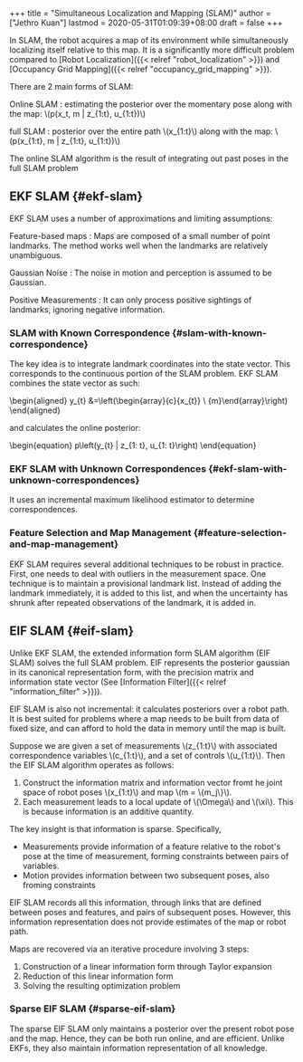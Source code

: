 +++
title = "Simultaneous Localization and Mapping (SLAM)"
author = ["Jethro Kuan"]
lastmod = 2020-05-31T01:09:39+08:00
draft = false
+++

In SLAM, the robot acquires a map of its environment while
simultaneously localizing itself relative to this map. It is a
significantly more difficult problem compared to [Robot Localization]({{< relref "robot_localization" >}})
and [Occupancy Grid Mapping]({{< relref "occupancy_grid_mapping" >}}).

There are 2 main forms of SLAM:

Online SLAM
: estimating the posterior over the momentary pose
along with the map: \\(p(x_t, m | z\_{1:t}, u\_{1:t})\\)

full SLAM
: posterior over the entire path \\(x\_{1:t}\\) along with the
map: \\(p(x\_{1:t}, m | z\_{1:t}, u\_{1:t})\\)

The online SLAM algorithm is the result of integrating out past poses
in the full SLAM problem

## EKF SLAM {#ekf-slam}

EKF SLAM uses a number of approximations and limiting assumptions:

Feature-based maps
: Maps are composed of a small number of point
landmarks. The method works well when the landmarks are relatively unambiguous.

Gaussian Noise
: The noise in motion and perception is assumed to
be Gaussian.

Positive Measurements
: It can only process positive sightings of
landmarks, ignoring negative information.

### SLAM with Known Correspondence {#slam-with-known-correspondence}

The key idea is to integrate landmark coordinates into the state
vector. This corresponds to the continuous portion of the SLAM
problem. EKF SLAM combines the state vector as such:

\begin{aligned}
y\_{t} &=\left(\begin{array}{c}{x\_{t}} \\ {m}\end{array}\right)
\end{aligned}

and calculates the online posterior:

\begin{equation}
p\left(y\_{t} | z\_{1: t}, u\_{1: t}\right)
\end{equation}

### EKF SLAM with Unknown Correspondences {#ekf-slam-with-unknown-correspondences}

It uses an incremental maximum likelihood estimator to determine
correspondences.

### Feature Selection and Map Management {#feature-selection-and-map-management}

EKF SLAM requires several additional techniques to be robust in
practice. First, one needs to deal with outliers in the measurement
space. One technique is to maintain a provisional landmark list.
Instead of adding the landmark immediately, it is added to this list,
and when the uncertainty has shrunk after repeated observations of the
landmark, it is added in.

## EIF SLAM {#eif-slam}

Unlike EKF SLAM, the extended information form SLAM algorithm (EIF
SLAM) solves the full SLAM problem. EIF represents the posterior
gaussian in its canonical representation form, with the precision
matrix and information state vector (See [Information Filter]({{< relref "information_filter" >}})).

EIF SLAM is also not incremental: it calculates posteriors over a
robot path. It is best suited for problems where a map needs to be
built from data of fixed size, and can afford to hold the data in
memory until the map is built.

Suppose we are given a set of measurements \\(z\_{1:t}\\) with associated
correspondence variables \\(c\_{1:t}\\), and a set of controls \\(u\_{1:t}\\).
Then the EIF SLAM algorithm operates as follows:

1.  Construct the information matrix and information vector fromt he
    joint space of robot poses \\(x\_{1:t}\\) and map \\(m = \\{m_j\\}\\).
2.  Each measurement leads to a local update of \\(\Omega\\) and \\(\xi\\).
    This is because information is an additive quantity.

The key insight is that information is sparse. Specifically,

- Measurements provide information of a feature relative to the
  robot's pose at the time of measurement, forming constraints between
  pairs of variables.
- Motion provides information between two subsequent poses, also
  froming constraints

EIF SLAM records all this information, through links that are defined
between poses and features, and pairs of subsequent poses. However, this
information representation does not provide estimates of the map or
robot path.

Maps are recovered via an iterative procedure involving 3 steps:

1.  Construction of a linear information form through Taylor expansion
2.  Reduction of this linear information form
3.  Solving the resulting optimization problem

### Sparse EIF SLAM {#sparse-eif-slam}

The sparse EIF SLAM only maintains a posterior over the present robot
pose and the map. Hence, they can be both run online, and are
efficient. Unlike EKFs, they also maintain information representation
of all knowledge.
